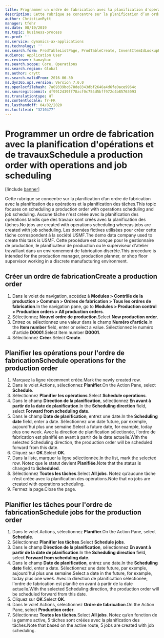 ```yaml
---
title: Programmer un ordre de fabrication avec la planification d'opérations et de travaux
description: Cette rubrique se concentre sur la planification d’un ordre de fabrication avec la planification des opérations et la planification des tâches.
author: ChristianRytt
manager: tfehr
ms.date: 08/19/2019
ms.topic: business-process
ms.prod: ''
ms.service: dynamics-ax-applications
ms.technology: ''
ms.search.form: ProdTableListPage, ProdTableCreate, InventItemIdLookupPurchase, ProdSchedule, ProdTable, ProdRouteJob
audience: Application User
ms.reviewer: kamaybac
ms.search.scope: Core, Operations
ms.search.region: Global
ms.author: crytt
ms.search.validFrom: 2016-06-30
ms.dyn365.ops.version: Version 7.0.0
ms.openlocfilehash: 7a69339bc678de8343dbf2646a4d6fe0ace9964c
ms.sourcegitcommit: 4f9912439ff78acf0c754d5bff972c4b85763093
ms.translationtype: HT
ms.contentlocale: fr-FR
ms.lasthandoff: 04/02/2020
ms.locfileid: "3210477"
---
```

# <a name="schedule-a-production-order-with-operations-and-job-scheduling"></a><span data-ttu-id="fc3ba-103">Programmer un ordre de fabrication avec la planification d'opérations et de travaux</span><span class="sxs-lookup"><span data-stu-id="fc3ba-103">Schedule a production order with operations and job scheduling</span></span>

[!include [banner](../../includes/banner.md)]

<span data-ttu-id="fc3ba-104">Cette rubrique se concentre sur la planification d’un ordre de fabrication avec la planification des opérations et la planification des tâches.</span><span class="sxs-lookup"><span data-stu-id="fc3ba-104">This topic focuses on scheduling a production order with operations scheduling and job scheduling.</span></span> <span data-ttu-id="fc3ba-105">Aucune tâche n'est créée avec la planification des opérations tandis que des travaux sont créés avec la planification des tâches.</span><span class="sxs-lookup"><span data-stu-id="fc3ba-105">No jobs are created with operations scheduling whereas jobs are created with job scheduling.</span></span> <span data-ttu-id="fc3ba-106">Les données fictives utilisées pour créer cette tâche correspondent à la société USMF.</span><span class="sxs-lookup"><span data-stu-id="fc3ba-106">The demo data company used to create this task is USMF.</span></span> <span data-ttu-id="fc3ba-107">Cette procédure est conçue pour le gestionnaire de production, le planificateur de production ou le superviseur d'atelier travaillant dans un environnement de fabrication discrète.</span><span class="sxs-lookup"><span data-stu-id="fc3ba-107">This procedure is intended for the production manager, production planner, or shop floor supervisor working in a discrete manufacturing environment.</span></span>


## <a name="create-a-production-order"></a><span data-ttu-id="fc3ba-108">Créer un ordre de fabrication</span><span class="sxs-lookup"><span data-stu-id="fc3ba-108">Create a production order</span></span>
1. <span data-ttu-id="fc3ba-109">Dans le volet de navigation, accédez à **Modules > Contrôle de la production > Commun > Ordres de fabrication > Tous les ordres de fabrication**.</span><span class="sxs-lookup"><span data-stu-id="fc3ba-109">In the navigation pane, go to **Modules > Production control > Production orders > All production orders**.</span></span>
2. <span data-ttu-id="fc3ba-110">Sélectionnez **Nouvel ordre de production**.</span><span class="sxs-lookup"><span data-stu-id="fc3ba-110">Select **New production order**.</span></span>
3. <span data-ttu-id="fc3ba-111">Entrez ou sélectionnez une valeur dans le champ **Numéro d'article**.</span><span class="sxs-lookup"><span data-stu-id="fc3ba-111">In the **Item number** field, enter or select a value.</span></span> <span data-ttu-id="fc3ba-112">Sélectionnez le numéro d'article **D0001**.</span><span class="sxs-lookup"><span data-stu-id="fc3ba-112">Select Item number **D0001**.</span></span>  
4. <span data-ttu-id="fc3ba-113">Sélectionnez **Créer**.</span><span class="sxs-lookup"><span data-stu-id="fc3ba-113">Select **Create**.</span></span>

## <a name="schedule-operations-for-the-production-order"></a><span data-ttu-id="fc3ba-114">Planifier les opérations pour l'ordre de fabrication</span><span class="sxs-lookup"><span data-stu-id="fc3ba-114">Schedule operations for the production order</span></span>
1. <span data-ttu-id="fc3ba-115">Marquez la ligne récemment créée.</span><span class="sxs-lookup"><span data-stu-id="fc3ba-115">Mark the newly created row.</span></span>      
2. <span data-ttu-id="fc3ba-116">Dans le volet Actions, sélectionnez **Planifier**.</span><span class="sxs-lookup"><span data-stu-id="fc3ba-116">On the Action Pane, select **Schedule**.</span></span>
3. <span data-ttu-id="fc3ba-117">Sélectionnez **Planifier les opérations**.</span><span class="sxs-lookup"><span data-stu-id="fc3ba-117">Select **Schedule operations**.</span></span>
4. <span data-ttu-id="fc3ba-118">Dans le champ **Direction de la planification**, sélectionnez **En avant à partir de la date de planification**.</span><span class="sxs-lookup"><span data-stu-id="fc3ba-118">In the **Scheduling direction** field, select **Forward from scheduling date**.</span></span>
5. <span data-ttu-id="fc3ba-119">Dans le champ **Date de planification**, entrez une date.</span><span class="sxs-lookup"><span data-stu-id="fc3ba-119">In the **Scheduling date** field, enter a date.</span></span> <span data-ttu-id="fc3ba-120">Sélectionnez une date future, par exemple, aujourd'hui plus une semaine.</span><span class="sxs-lookup"><span data-stu-id="fc3ba-120">Select a future date, for example, today plus one week.</span></span> <span data-ttu-id="fc3ba-121">Avec la direction de planification sélectionée, l'ordre de fabrication est planifié en avant à partir de la date actuelle.</span><span class="sxs-lookup"><span data-stu-id="fc3ba-121">With the selected Scheduling direction, the production order will be scheduled forward from this date.</span></span>  
6. <span data-ttu-id="fc3ba-122">Cliquez sur **OK**.</span><span class="sxs-lookup"><span data-stu-id="fc3ba-122">Select **OK**.</span></span>
7. <span data-ttu-id="fc3ba-123">Dans la liste, marquer la ligne sélectionnée.</span><span class="sxs-lookup"><span data-stu-id="fc3ba-123">In the list, mark the selected row.</span></span> <span data-ttu-id="fc3ba-124">Notez que le statut devient **Planifiée**.</span><span class="sxs-lookup"><span data-stu-id="fc3ba-124">Note that the status is changed to **Scheduled**.</span></span> 
8. <span data-ttu-id="fc3ba-125">Sélectionnez **Toutes les tâches**.</span><span class="sxs-lookup"><span data-stu-id="fc3ba-125">Select **All jobs**.</span></span> <span data-ttu-id="fc3ba-126">Notez qu’aucune tâche n’est créée avec la planification des opérations.</span><span class="sxs-lookup"><span data-stu-id="fc3ba-126">Note that no jobs are created with operations scheduling.</span></span>  
9. <span data-ttu-id="fc3ba-127">Fermez la page.</span><span class="sxs-lookup"><span data-stu-id="fc3ba-127">Close the page.</span></span>

## <a name="schedule-jobs-for-the-production-order"></a><span data-ttu-id="fc3ba-128">Planifier les tâches pour l'ordre de fabrication</span><span class="sxs-lookup"><span data-stu-id="fc3ba-128">Schedule jobs for the production order</span></span>
1. <span data-ttu-id="fc3ba-129">Dans le volet Actions, sélectionnez **Planifier**.</span><span class="sxs-lookup"><span data-stu-id="fc3ba-129">On the Action Pane, select **Schedule**.</span></span>
2. <span data-ttu-id="fc3ba-130">Sélectionnez **Planifier les tâches**.</span><span class="sxs-lookup"><span data-stu-id="fc3ba-130">Select **Schedule jobs**.</span></span>
3. <span data-ttu-id="fc3ba-131">Dans le champ **Direction de la planification**, sélectionnez **En avant à partir de la date de planification**.</span><span class="sxs-lookup"><span data-stu-id="fc3ba-131">In the **Scheduling direction** field, select **Forward from scheduling date**.</span></span>
4. <span data-ttu-id="fc3ba-132">Dans le champ **Date de planification**, entrez une date.</span><span class="sxs-lookup"><span data-stu-id="fc3ba-132">In the **Scheduling date** field, enter a date.</span></span> <span data-ttu-id="fc3ba-133">Sélectionnez une date future, par exemple, aujourd'hui plus une semaine.</span><span class="sxs-lookup"><span data-stu-id="fc3ba-133">Select a date in the future, for example, today plus one week.</span></span> <span data-ttu-id="fc3ba-134">Avec la direction de planification sélectionée, l'ordre de fabrication est planifié en avant à partir de la date actuelle.</span><span class="sxs-lookup"><span data-stu-id="fc3ba-134">With the selected Scheduling direction, the production order will be scheduled forward from this date.</span></span>  
5. <span data-ttu-id="fc3ba-135">Cliquez sur **OK**.</span><span class="sxs-lookup"><span data-stu-id="fc3ba-135">Select **OK**.</span></span>
6. <span data-ttu-id="fc3ba-136">Dans le volet Actions, sélectionnez **Ordre de fabrication**.</span><span class="sxs-lookup"><span data-stu-id="fc3ba-136">On the Action Pane, select **Production order**.</span></span>
7. <span data-ttu-id="fc3ba-137">Sélectionnez **Toutes les tâches**.</span><span class="sxs-lookup"><span data-stu-id="fc3ba-137">Select **All jobs**.</span></span> <span data-ttu-id="fc3ba-138">Notez qu’en fonction de la gamme active, 5 tâches sont créées avec la planification des tâches.</span><span class="sxs-lookup"><span data-stu-id="fc3ba-138">Note that based on the active route, 5 jobs are created with job scheduling.</span></span>  

